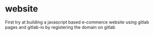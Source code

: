 # website
First try at building a javascript based e-commerce website using gitlab pages and gitlab-io by registering the domain on gitlab 
